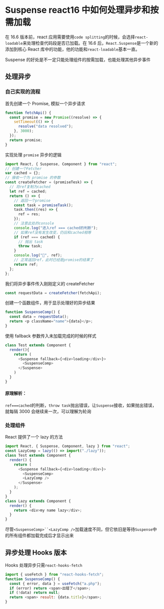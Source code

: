 # Suspense react16 中如何处理异步和按需加载

在 16.6 版本前，react 应用需要使用`code splitting`的时候，会选择`react-loadable`来处理检查代码段是否已加载。在 16.6 后，`React.Suspense`是一个新的添加到核心 React 库中的功能，他的功能和`react-loadable`基本一直。

Suspense 的好处是不一定只能处理组件的按需加载，也能处理其他异步事件

## 处理异步

### 自己实现的流程

首先创建一个 Promise, 模拟一个异步请求

```js
function fetchApi() {
  const promise = new Promise((resolve) => {
    setTimeout(() => {
      resolve("data resolved");
    }, 3000);
  });
  return promise;
}
```

实现处理 `promise` 异步的逻辑

```js
import React, { Suspense, Component } from "react";
// 创建一个Fetcher
var cached = {};
// 接收一个为 promise 的参数
const createFetcher = (promiseTesk) => {
  // 将ref复制为cached
  let ref = cached;
  return () => {
    // 返回一个promise
    const task = promiseTask();
    task.then((res) => {
      ref = res;
    });
    // 注意此处的console
    console.log("进入ref === cached的判断");
    // 如果ref没有发生改变，仍旧和cached相等
    if (ref === cached) {
      // 抛出 task
      throw task;
    }
    console.log("🍎", ref);
    // 正常返回ref，此时已经是promise的结果了
    return ref;
  };
};
```

我们将异步事件传入刚刚定义的 createFetcher

```js
const requestData = createFetcher(fetchApi);
```

创建一个函数组件，用于显示处理好的异步结果

```js
function SuspenseComp() {
  const data = requestData();
  return <p className="name">{data}</p>;
}
```

使用 fallback 参数传入未加载完成的时候的样式

```js
class Test extends Component {
  render(){
    return (
      <Suspense fallback={<div>loading</div>}>
        <SuspenseComp>
      </Suspense>
    )
  }
}
```

#### 原理解析：

`ref===cached`的判断，`throw task`抛出错误，让`Suspense`接收，如果抛出错误，就每隔 3000 会继续来一次，可以理解为轮询

### 处理组件

React 提供了一个 lazy 的方法

```js
import React, { Suspense, Component, lazy } from "react";
const LazyComp = lazy(() => import("./lazy"));
class Test extends Component {
  render() {
    return (
      <Suspense fallback={<div>loading</div>}>
        <SuspenseComp>
        <LazyComp />
      </Suspense>
    );
  }
}
class Lazy extends Component {
  render() {
    return <div>my name lazy</div>;
  }
}
```

尽管` <SuspenseComp>``<LazyComp /> `加载速度不同，但它依旧是等待`Suspense`中的所有组件都加载完成后才显示出来

## 异步处理 Hooks 版本

Hooks 处理异步只需`react-hooks-fetch`

```js
import { useFetch } from "react-hooks-fetch";
function SuspenseComp() {
  const { error, data } = useFetch("a.php");
  if (error) return <span>出错了</span>;
  if (!data) return null;
  return <span> result: {data.title}</span>;
}
```

